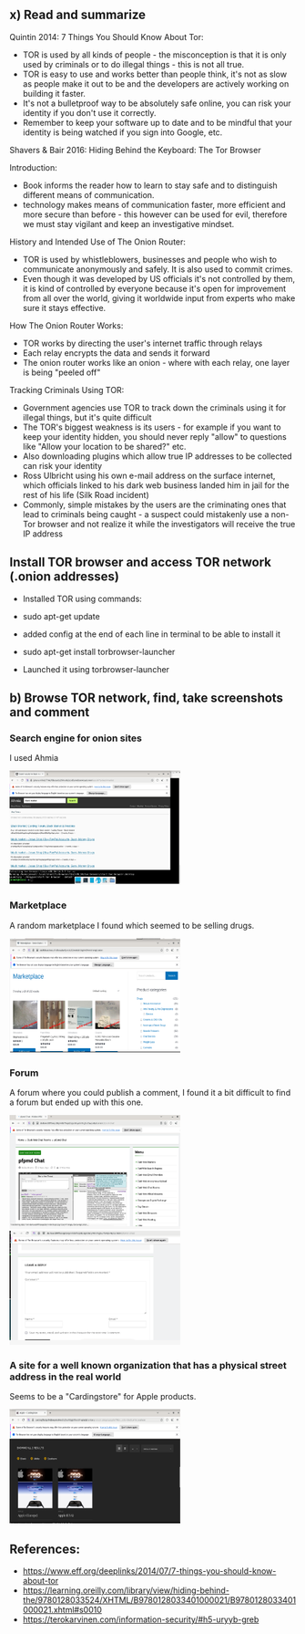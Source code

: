 ## x) Read and summarize 

Quintin 2014: 7 Things You Should Know About Tor:
- TOR is used by all kinds of people - the misconception is that it is only used by criminals or to do illegal things - this is not all true.
- TOR is easy to use and works better than people think, it's not as slow as people make it out to be and the developers are actively working on building it faster.
- It's not a bulletproof way to be absolutely safe online, you can risk your identity if you don't use it correctly.
- Remember to keep your software up to date and to be mindful that your identity is being watched if you sign into Google, etc. 

Shavers & Bair 2016: Hiding Behind the Keyboard: The Tor Browser 

Introduction: 
- Book informs the reader how to learn to stay safe and to distinguish different means of communication.
- technology makes means of communication faster, more efficient and more secure than before - this however can be used for evil, therefore we must stay vigilant and keep an investigative mindset.

History and Intended Use of The Onion Router: 
- TOR is used by whistleblowers, businesses and people who wish to communicate anonymously and safely. It is also used to commit crimes.
- Even though it was developed by US officials it's not controlled by them, it is kind of controlled by everyone because it's open for improvement from all over the world, giving it worldwide input from experts who make sure it stays effective.

How The Onion Router Works:
- TOR works by directing the user's internet traffic through relays
- Each relay encrypts the data and sends it forward
- The onion router works like an onion - where with each relay, one layer is being "peeled off"

Tracking Criminals Using TOR: 
- Government agencies use TOR to track down the criminals using it for illegal things, but it's quite difficult
- The TOR's biggest weakness is its users - for example if you want to keep your identity hidden, you should never reply "allow" to questions like "Allow your location to be shared?" etc.
- Also downloading plugins which allow true IP addresses to be collected can risk your identity
- Ross Ulbricht using his own e-mail address on the surface internet, which officials linked to his dark web business landed him in jail for the rest of his life (Silk Road incident)
- Commonly, simple mistakes by the users are the criminating ones that lead to criminals being caught - a suspect could mistakenly use a non-Tor browser and not realize it while the investigators will receive the true IP address

## Install TOR browser and access TOR network (.onion addresses)
- Installed TOR using commands:
- sudo apt-get update
- added config at the end of each line in terminal to be able to install it
- sudo apt-get install torbrowser-launcher

- Launched it using torbrowser-launcher

## b) Browse TOR network, find, take screenshots and comment

### Search engine for onion sites

I used Ahmia
  
<img src="ahmia.png" width="300" height="200">

### Marketplace

A random marketplace I found which seemed to be selling drugs.

<img src="marketplace.png" width="300" height="200">

### Forum

A forum where you could publish a comment, I found it a bit difficult to find a forum but ended up with this one.

<img src="chat.png" width="300" height="200">

<img src="chat2.png" width="300" height="200">

### A site for a well known organization that has a physical street address in the real world

Seems to be a "Cardingstore" for Apple products.

<img src="apple.png" width="300" height="200">


## References:
- https://www.eff.org/deeplinks/2014/07/7-things-you-should-know-about-tor
- https://learning.oreilly.com/library/view/hiding-behind-the/9780128033524/XHTML/B9780128033401000021/B9780128033401000021.xhtml#s0010
- https://terokarvinen.com/information-security/#h5-uryyb-greb
